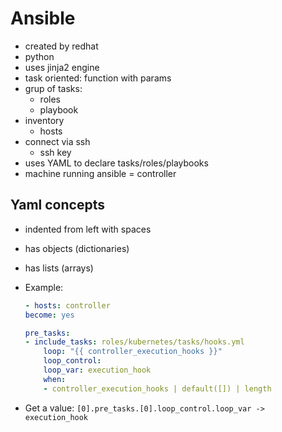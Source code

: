 # Ansible
- created by redhat
- python
- uses jinja2 engine
- task oriented: function with params
- grup of tasks:
    - roles
    - playbook
- inventory
    - hosts
- connect via ssh
    - ssh key
- uses YAML to declare tasks/roles/playbooks
- machine running ansible = controller

## Yaml concepts
- indented from left with spaces
- has objects (dictionaries)
- has lists (arrays)

- Example:
    ```yaml
    - hosts: controller
    become: yes

    pre_tasks:
    - include_tasks: roles/kubernetes/tasks/hooks.yml
        loop: "{{ controller_execution_hooks }}"
        loop_control:
        loop_var: execution_hook
        when:
        - controller_execution_hooks | default([]) | length
    ```
- Get a value: `[0].pre_tasks.[0].loop_control.loop_var -> execution_hook`

